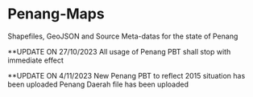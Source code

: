 # Penang-Maps
Shapefiles, GeoJSON and Source Meta-datas for the state of Penang

**UPDATE ON 27/10/2023
All usage of Penang PBT shall stop with immediate effect

**UPDATE ON 4/11/2023
New Penang PBT to reflect 2015 situation has been uploaded
Penang Daerah file has been uploaded
